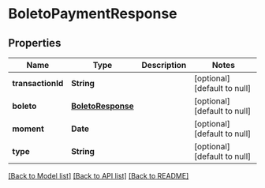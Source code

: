 # BoletoPaymentResponse

## Properties

| Name              | Type                                    | Description | Notes                        |
|-------------------|-----------------------------------------|-------------|------------------------------|
| **transactionId** | **String**                              |             | [optional] [default to null] |
| **boleto**        | [**BoletoResponse**](BoletoResponse.md) |             | [optional] [default to null] |
| **moment**        | **Date**                                |             | [optional] [default to null] |
| **type**          | **String**                              |             | [optional] [default to null] |

[[Back to Model list]](../../README.md#documentation-for-models) [[Back to API list]](../../README.md#documentation-for-api-endpoints) [[Back to README]](../../README.md)

